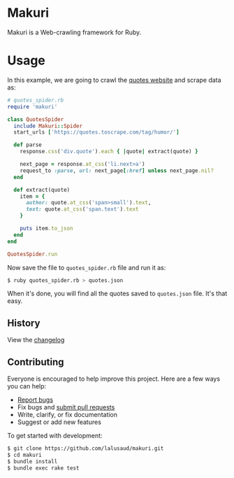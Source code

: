 # Makuri

Makuri is a Web-crawling framework for Ruby.

# Usage
In this example, we are going to crawl the [quotes website](https://quotes.toscrape.com) and scrape data as:
```ruby
# quotes_spider.rb
require 'makuri'

class QuotesSpider
  include Makuri::Spider
  start_urls ['https://quotes.toscrape.com/tag/humor/']

  def parse
    response.css('div.quote').each { |quote| extract(quote) }

    next_page = response.at_css('li.next>a')
    request_to :parse, url: next_page[:href] unless next_page.nil?
  end

  def extract(quote)
    item = {
      author: quote.at_css('span>small').text,
      text: quote.at_css('span.text').text
    }

    puts item.to_json
  end
end

QuotesSpider.run
```
Now save the file to ```quotes_spider.rb``` file and run it as:
```sh
$ ruby quotes_spider.rb > quotes.json
```
When it's done, you will find all the quotes saved to ```quotes.json``` file. It's that easy.

## History

View the [changelog](https://github.com/lalusaud/makuri/blob/main/CHANGELOG.md)

## Contributing

Everyone is encouraged to help improve this project. Here are a few ways you can help:

- [Report bugs](https://github.com/lalusaud/makuri/issues)
- Fix bugs and [submit pull requests](https://github.com/lalusaud/makuri/pulls)
- Write, clarify, or fix documentation
- Suggest or add new features

To get started with development:

```sh
$ git clone https://github.com/lalusaud/makuri.git
$ cd makuri
$ bundle install
$ bundle exec rake test
```
